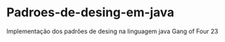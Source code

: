 # Padroes-de-desing-em-java

Implementação dos padrões de desing na linguagem java 
Gang of Four 23
